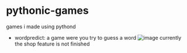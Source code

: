 # pythonic-games
games i made using pythond
- wordpredict: a game were you try to guess a word
![image](https://github.com/blabla-labALT/pythonic-games/assets/92992442/fd9fc743-4c52-4c41-9982-c325b54bcc53)
currently the shop feature is not finished
